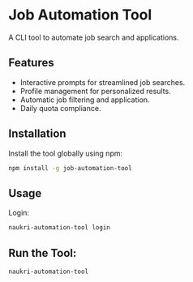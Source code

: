 # Job Automation Tool

A CLI tool to automate job search and applications.

## Features

- Interactive prompts for streamlined job searches.
- Profile management for personalized results.
- Automatic job filtering and application.
- Daily quota compliance.

## Installation

Install the tool globally using npm:

```bash
npm install -g job-automation-tool
```

## Usage
Login:
```bash
naukri-automation-tool login
```
## Run the Tool:

```bash
naukri-automation-tool
```